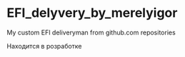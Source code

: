# EFI_delyvery_by_merelyigor
My custom EFI deliveryman from github.com repositories

Находится в розработке
